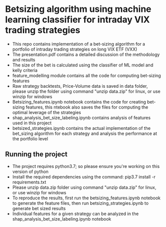 # Betsizing algorithm using machine learning classifier for intraday VIX trading strategies
 - This repo contains implementation of a bet-sizing algorithm for a portfolio of intraday trading strategies on long VIX ETF (VXX)
 - The presentation.pdf contains a detailed discussion of the methodology and results
 - The size of the bet is calculated using the classifier of ML model and kelly criteria
 - feature_modelling module contains all the code for computing bet-sizing features
 - Raw strategy backtests, Price-Volume data is saved in data folder, please unzip the folder using command "unzip data.zip" for linux, or use winzip for windows
 - Betsizing_features.ipynb notebook contains the code for creating bet-sizing features, this ntebook also saves the files for computing the optimal leverage of the strategies
 - shap_analysis_bet_size_labeling.ipynb contains analysis of features used in this project
 - betsized_strategies.ipynb contains the actual implementation of the bet_sizing algorithm for each strategy and analysis the performance at the portfolio level

## Running the project
 - The project requires python3.7; so please ensure you're working on this version of python
 - Install the required dependencies using the command: pip3.7 install -r requirements.txt
 - Please unzip data.zip folder using command "unzip data.zip" for linux, or use winzip for windows
 - To reproduce the results, first run the betsizing_features.ipynb notebook to generate the feature files, then run betsizing_strategies.ipynb to generate bet sized results
 - Individual features for a given strategy can be analyzed in the shap_analysis_bet_size_labeling.ipynb notebook
 